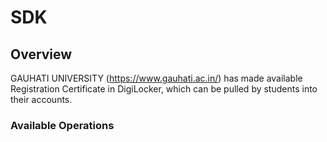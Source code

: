 # SDK

## Overview

GAUHATI UNIVERSITY (https://www.gauhati.ac.in/) has made available Registration Certificate in DigiLocker, which can be pulled by students into their accounts.

### Available Operations

